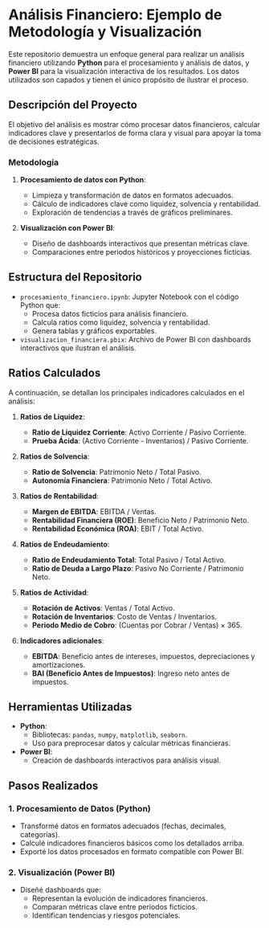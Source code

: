 # **Análisis Financiero: Ejemplo de Metodología y Visualización**

Este repositorio demuestra un enfoque general para realizar un análisis financiero utilizando **Python** para el procesamiento y análisis de datos, y **Power BI** para la visualización interactiva de los resultados. Los datos utilizados son capados y tienen el único propósito de ilustrar el proceso.

## **Descripción del Proyecto**
El objetivo del análisis es mostrar cómo procesar datos financieros, calcular indicadores clave y presentarlos de forma clara y visual para apoyar la toma de decisiones estratégicas.

### **Metodología**
1. **Procesamiento de datos con Python**:
   - Limpieza y transformación de datos en formatos adecuados.
   - Cálculo de indicadores clave como liquidez, solvencia y rentabilidad.
   - Exploración de tendencias a través de gráficos preliminares.

2. **Visualización con Power BI**:
   - Diseño de dashboards interactivos que presentan métricas clave.
   - Comparaciones entre periodos históricos y proyecciones ficticias.

## **Estructura del Repositorio**
- `procesamiento_financiero.ipynb`: Jupyter Notebook con el código Python que:
  - Procesa datos ficticios para análisis financiero.
  - Calcula ratios como liquidez, solvencia y rentabilidad.
  - Genera tablas y gráficos exportables.
- `visualizacion_financiera.pbix`: Archivo de Power BI con dashboards interactivos que ilustran el análisis.

## **Ratios Calculados**
A continuación, se detallan los principales indicadores calculados en el análisis:

1. **Ratios de Liquidez**:
   - **Ratio de Liquidez Corriente**: Activo Corriente / Pasivo Corriente.
   - **Prueba Ácida**: (Activo Corriente - Inventarios) / Pasivo Corriente.

2. **Ratios de Solvencia**:
   - **Ratio de Solvencia**: Patrimonio Neto / Total Pasivo.
   - **Autonomía Financiera**: Patrimonio Neto / Total Activo.

3. **Ratios de Rentabilidad**:
   - **Margen de EBITDA**: EBITDA / Ventas.
   - **Rentabilidad Financiera (ROE)**: Beneficio Neto / Patrimonio Neto.
   - **Rentabilidad Económica (ROA)**: EBIT / Total Activo.

4. **Ratios de Endeudamiento**:
   - **Ratio de Endeudamiento Total**: Total Pasivo / Total Activo.
   - **Ratio de Deuda a Largo Plazo**: Pasivo No Corriente / Patrimonio Neto.

5. **Ratios de Actividad**:
   - **Rotación de Activos**: Ventas / Total Activo.
   - **Rotación de Inventarios**: Costo de Ventas / Inventarios.
   - **Periodo Medio de Cobro**: (Cuentas por Cobrar / Ventas) × 365.

6. **Indicadores adicionales**:
   - **EBITDA**: Beneficio antes de intereses, impuestos, depreciaciones y amortizaciones.
   - **BAI (Beneficio Antes de Impuestos)**: Ingreso neto antes de impuestos.

## **Herramientas Utilizadas**
- **Python**:
  - Bibliotecas: `pandas`, `numpy`, `matplotlib`, `seaborn`.
  - Uso para preprocesar datos y calcular métricas financieras.
- **Power BI**:
  - Creación de dashboards interactivos para análisis visual.

## **Pasos Realizados**
### **1. Procesamiento de Datos (Python)**
- Transformé datos en formatos adecuados (fechas, decimales, categorías).
- Calculé indicadores financieros básicos como los detallados arriba.
- Exporté los datos procesados en formato compatible con Power BI.

### **2. Visualización (Power BI)**
- Diseñé dashboards que:
  - Representan la evolución de indicadores financieros.
  - Comparan métricas clave entre periodos ficticios.
  - Identifican tendencias y riesgos potenciales.



